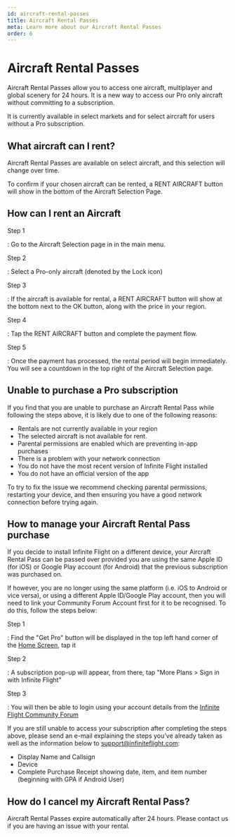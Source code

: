 ```yaml
---
id: aircraft-rental-passes
title: Aircraft Rental Passes
meta: Learn more about our Aircraft Rental Passes
order: 6
---
```




# Aircraft Rental Passes

Aircraft Rental Passes allow you to access one aircraft, multiplayer and global scenery for 24 hours. It is a new way to access our Pro only aircraft without committing to a subscription.

It is currently available in select markets and for select aircraft for users without a Pro subscription.


## What aircraft can I rent?

Aircraft Rental Passes are available on select aircraft, and this selection will change over time.

To confirm if your chosen aircraft can be rented, a RENT AIRCRAFT button will show in the bottom of the Aircraft Selection Page.



## How can I rent an Aircraft



Step 1

: Go to the Aircraft Selection page in in the main menu.



Step 2

: Select a Pro-only aircraft (denoted by the Lock icon)



Step 3

: If the aircraft is available for rental, a RENT AIRCRAFT button will show at the bottom next to the OK button, along with the price in your region.


Step 4

: Tap the RENT AIRCRAFT button and complete the payment flow.



Step 5

: Once the payment has processed, the rental period will begin immediately. You will see a countdown in the top right of the Aircraft Selection page.



## Unable to purchase a Pro subscription

If you find that you are unable to purchase an Aircraft Rental Pass while following the steps above, it is likely due to one of the following reasons:


- Rentals are not currently available in your region
- The selected aircraft is not available for rent.
- Parental permissions are enabled which are preventing in-app purchases
- There is a problem with your network connection
- You do not have the most recent version of Infinite Flight installed
- You do not have an official version of the app



To try to fix the issue we recommend checking parental permissions, restarting your device, and then ensuring you have a good network connection before trying again. 



## How to manage your Aircraft Rental Pass purchase

If you decide to install Infinite Flight on a different device, your Aircraft Rental Pass can be passed over provided you are using the same Apple ID (for iOS) or Google Play account (for Android) that the previous subscription was purchased on.



If however, you are no longer using the same platform (i.e. iOS to Android or vice versa), or using a different Apple ID/Google Play account, then you will need to link your Community Forum Account first for it to be recognised. To do this, follow the steps below:



Step 1

: Find the "Get Pro" button will be displayed in the top left hand corner of the [Home Screen](/guide/getting-started-guide/home-user-interface/home-screen), tap it



Step 2

: A subscription pop-up will appear, from there, tap "More Plans > Sign in with Infinite Flight"



Step 3

: You will then be able to login using your account details from the [Infinite Flight Community Forum](https://community.infiniteflight.com)



If you are still unable to access your subscription after completing the steps above, please send an e-mail explaining the steps you’ve already taken as well as the information below to [support@infiniteflight.com](mailto:support@infiniteflight.com):

- Display Name and Callsign
- Device
- Complete Purchase Receipt showing date, item, and item number (beginning with GPA if Android User)



## How do I cancel my Aircraft Rental Pass? 

Aircraft Rental Passes expire automatically after 24 hours. Please contact us if you are having an issue with your rental.
